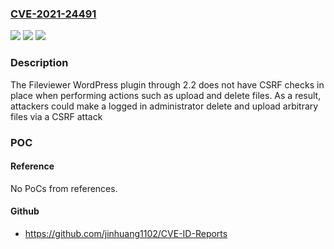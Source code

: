 ### [CVE-2021-24491](https://cve.mitre.org/cgi-bin/cvename.cgi?name=CVE-2021-24491)
![](https://img.shields.io/static/v1?label=Product&message=Fileviewer&color=blue)
![](https://img.shields.io/static/v1?label=Version&message=2.2%3C%3D%202.2%20&color=brighgreen)
![](https://img.shields.io/static/v1?label=Vulnerability&message=CWE-352%20Cross-Site%20Request%20Forgery%20(CSRF)&color=brighgreen)

### Description

The Fileviewer WordPress plugin through 2.2 does not have CSRF checks in place when performing actions such as upload and delete files. As a result, attackers could make a logged in administrator delete and upload arbitrary files via a CSRF attack

### POC

#### Reference
No PoCs from references.

#### Github
- https://github.com/jinhuang1102/CVE-ID-Reports

